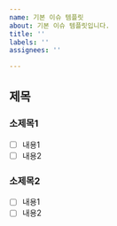 ```yaml
---
name: 기본 이슈 템플릿
about: 기본 이슈 템플릿입니다.
title: ''
labels: ''
assignees: ''

---
```


## 제목

### 소제목1
- [ ] 내용1
- [ ] 내용2

### 소제목2
- [ ] 내용1
- [ ] 내용2
